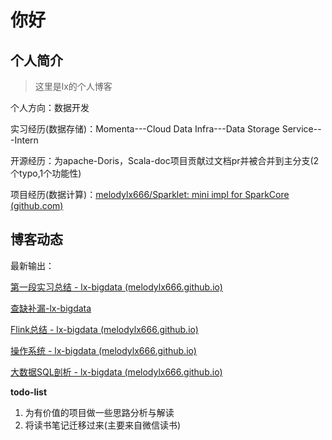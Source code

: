 # 你好

## 个人简介

> 这里是lx的个人博客

个人方向：数据开发

实习经历(数据存储)：Momenta---Cloud Data Infra---Data Storage Service---Intern

开源经历：为apache-Doris，Scala-doc项目贡献过文档pr并被合并到主分支(2个typo,1个功能性)

项目经历(数据计算)：[melodylx666/Sparklet: mini impl for SparkCore (github.com)](https://github.com/melodylx666/Sparklet)

## 博客动态

最新输出：

[第一段实习总结 - lx-bigdata (melodylx666.github.io)](https://melodylx666.github.io/lx-bigdata/Project/first-intern-summary/)

[查缺补漏-lx-bigdata](https://melodylx666.github.io/lx-bigdata/dataWarehouse/interview/)

[Flink总结 - lx-bigdata (melodylx666.github.io)](https://melodylx666.github.io/lx-bigdata/dataWarehouse/flink_learn/)

[操作系统 - lx-bigdata (melodylx666.github.io)](https://melodylx666.github.io/lx-bigdata/BaseSkill/store/)

[大数据SQL剖析 - lx-bigdata (melodylx666.github.io)](https://melodylx666.github.io/lx-bigdata/dataWarehouse/%E5%A4%A7%E6%95%B0%E6%8D%AESQL/)

**todo-list**

1. 为有价值的项目做一些思路分析与解读
2. 将读书笔记迁移过来(主要来自微信读书)
